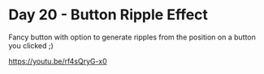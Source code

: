 # Day 20 - Button Ripple Effect

Fancy button with option to generate ripples from the position on a button you clicked ;)

https://youtu.be/rf4sQryG-x0

